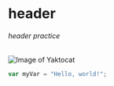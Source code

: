 # header

###### header practice

![Image of Yaktocat](https://octodex.github.com/images/yaktocat.png)

```javascript
var myVar = "Hello, world!";
```
